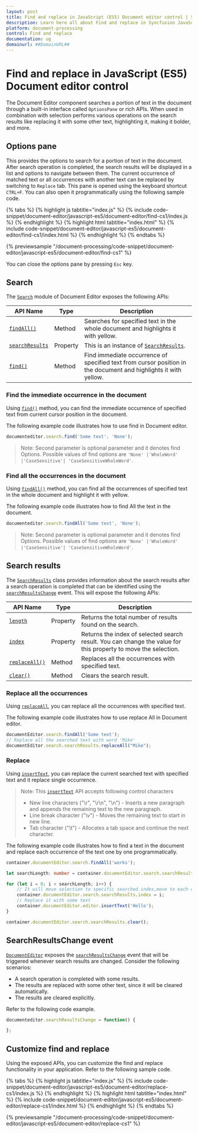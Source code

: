 ```yaml
---
layout: post
title: Find and replace in JavaScript (ES5) Document editor control | Syncfusion
description: Learn here all about Find and replace in Syncfusion JavaScript (ES5) Document editor control of Syncfusion Essential JS 2 and more.
platform: document-processing
control: Find and replace 
documentation: ug
domainurl: ##DomainURL##
---
```


# Find and replace in JavaScript (ES5) Document editor control

The Document Editor component searches a portion of text in the document through a built-in interface called `OptionsPane` or rich APIs. When used in combination with selection performs various operations on the search results like replacing it with some other text, highlighting it, making it bolder, and more.

## Options pane

This provides the options to search for a portion of text in the document. After search operation is completed, the search results will be displayed in a list and options to navigate between them. The current occurrence of matched text or all occurrences with another text can be replaced by switching to `Replace` tab. This pane is opened using the keyboard shortcut `CTRL+F`. You can also open it programmatically using the following sample code.

{% tabs %}
{% highlight js tabtitle="index.js" %}
{% include code-snippet/document-editor/javascript-es5/document-editor/find-cs1/index.js %}
{% endhighlight %}
{% highlight html tabtitle="index.html" %}
{% include code-snippet/document-editor/javascript-es5/document-editor/find-cs1/index.html %}
{% endhighlight %}
{% endtabs %}

{% previewsample "/document-processing/code-snippet/document-editor/javascript-es5/document-editor/find-cs1" %}

You can close the options pane by pressing `Esc` key.

## Search

The [`Search`](https://ej2.syncfusion.com/javascript/documentation/api/document-editor/search/) module of Document Editor exposes the following APIs:

|API Name|Type |Description|
|---|---|---|
|[`findAll()`](https://ej2.syncfusion.com/javascript/documentation/api/document-editor/search#findall/)| Method |Searches for specified text in the whole document and highlights it with yellow.|
|[`searchResults`](https://ej2.syncfusion.com/javascript/documentation/api/document-editor/search#searchresults/) |Property |This is an instance of [`SearchResults`](https://ej2.syncfusion.com/javascript/documentation/api/document-editor/searchResults/).|
|[`find()`](https://ej2.syncfusion.com/javascript/documentation/api/document-editor/search#find/) | Method |Find immediate occurrence of specified text from cursor position in the document and highlights it with yellow.|

### Find the immediate occurrence in the document

Using [`find()`](https://ej2.syncfusion.com/javascript/documentation/api/document-editor/search#find/) method, you can find the immediate occurrence of specified text from current cursor position in the document.

The following example code illustrates how to use find in Document editor.

```ts
documenteditor.search.find('Some text', 'None');
```

>Note: Second parameter is optional parameter and it denotes find Options. Possible values of find options are `'None' |'WholeWord' |'CaseSensitive'| 'CaseSensitiveWholeWord'`.

### Find all the occurrences in the document

Using [`findAll()`](https://ej2.syncfusion.com/javascript/documentation/api/document-editor/search#findall/) method, you can find all the occurrences of specified text in the whole document and highlight it with yellow.

The following example code illustrates how to find All the text in the document.

```ts
documenteditor.search.findAll('Some text', 'None');
```

>Note: Second parameter is optional parameter and it denotes find Options. Possible values of find options are `'None' |'WholeWord' |'CaseSensitive'| 'CaseSensitiveWholeWord'`.

## Search results

The [`SearchResults`](https://ej2.syncfusion.com/javascript/documentation/api/document-editor/searchResults/) class provides information about the search results after a search operation is completed that can be identified using the [`searchResultsChange`](https://ej2.syncfusion.com/javascript/documentation/api/document-editor#searchresultschange/) event. This will expose the following APIs:

|API Name|Type |Description|
|---|---|---|
|[`length`](https://ej2.syncfusion.com/javascript/documentation/api/document-editor/searchResults#length/)|Property|Returns the total number of results found on the search.|
|[`index`](https://ej2.syncfusion.com/javascript/documentation/api/document-editor/searchResults#index/)|Property|Returns the index of selected search result. You can change the value for this property to move the selection.|
|[`replaceAll()`](https://ej2.syncfusion.com/javascript/documentation/api/document-editor/searchResults#replaceall/)|Method|Replaces all the occurrences with specified text.|
|[`clear()`](https://ej2.syncfusion.com/javascript/documentation/api/document-editor/searchResults#clear/)|Method|Clears the search result.|

### Replace all the occurrences

Using [`replaceAll`](https://ej2.syncfusion.com/javascript/documentation/api/document-editor/searchResults#replaceall/), you can replace all the occurrences with specified text.

The following example code illustrates how to use replace All in Document editor.

```ts
documentEditor.search.findAll('Some text');
// Replace all the searched text with word 'Mike'
documentEditor.search.searchResults.replaceAll("Mike");  
```

### Replace

Using [`insertText`](https://ej2.syncfusion.com/javascript/documentation/api/document-editor/editor#inserttext/), you can replace the current searched text with specified text and it replace single occurrence.

>Note: This [`insertText`](https://ej2.syncfusion.com/javascript/documentation/api/document-editor/editor#inserttext/) API accepts following control characters
>* New line characters ("\r", "\r\n", "\n") - Inserts a new paragraph and appends the remaining text to the new paragraph.
>* Line break character ("\v") - Moves the remaining text to start in new line.
>* Tab character ("\t") - Allocates a tab space and continue the next character.

The following example code illustrates how to find a text in the document and replace each occurrence of the text one by one programmatically.

```ts
container.documentEditor.search.findAll('works');

let searchLength: number = container.documentEditor.search.searchResults.length;

for (let i = 0; i < searchLength; i++) {
    // It will move selection to specific searched index,move to each occurrence one by one
    container.documentEditor.search.searchResults.index = i;
    // Replace it with some text
    container.documentEditor.editor.insertText('Hello');
}

container.documentEditor.search.searchResults.clear();
```

## SearchResultsChange event

[`DocumentEditor`](https://ej2.syncfusion.com/javascript/documentation/api/document-editor/) exposes the [`searchResultsChange`](https://ej2.syncfusion.com/javascript/documentation/api/document-editor#searchresultschange/) event that will be triggered whenever search results are changed. Consider the following scenarios:

* A search operation is completed with some results.
* The results are replaced with some other text, since it will be cleared automatically.
* The results are cleared explicitly.

Refer to the following code example.

```ts
documenteditor.searchResultsChange = function() {

};
```

## Customize find and replace

Using the exposed APIs, you can customize the find and replace functionality in your application. Refer to the following sample code.

{% tabs %}
{% highlight js tabtitle="index.js" %}
{% include code-snippet/document-editor/javascript-es5/document-editor/replace-cs1/index.js %}
{% endhighlight %}
{% highlight html tabtitle="index.html" %}
{% include code-snippet/document-editor/javascript-es5/document-editor/replace-cs1/index.html %}
{% endhighlight %}
{% endtabs %}

{% previewsample "/document-processing/code-snippet/document-editor/javascript-es5/document-editor/replace-cs1" %}